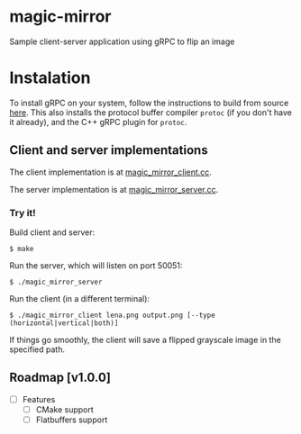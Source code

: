 # magic-mirror
Sample client-server application using gRPC to flip an image

# Instalation
To install gRPC on your system, follow the instructions to build from source [here](https://github.com/grpc/grpc/blob/master/INSTALL.md). This also installs the protocol buffer compiler `protoc` (if you don't have it already), and the C++ gRPC plugin for `protoc`.

## Client and server implementations

The client implementation is at  [magic_mirror_client.cc](https://github.com/heekinho/magic-mirror/blob/master/magic_mirror_client.cc).

The server implementation is at  [magic_mirror_server.cc](https://github.com/heekinho/magic-mirror/blob/master/magic_mirror_server.cc).

### Try it!

Build client and server:

    $ make
Run the server, which will listen on port 50051:

    $ ./magic_mirror_server

Run the client (in a different terminal):

    $ ./magic_mirror_client lena.png output.png [--type (horizontal|vertical|both)]

If things go smoothly, the client will save a flipped grayscale image in the specified path.

## Roadmap [v1.0.0]
- [ ] Features
  - [ ] CMake support
  - [ ] Flatbuffers support
